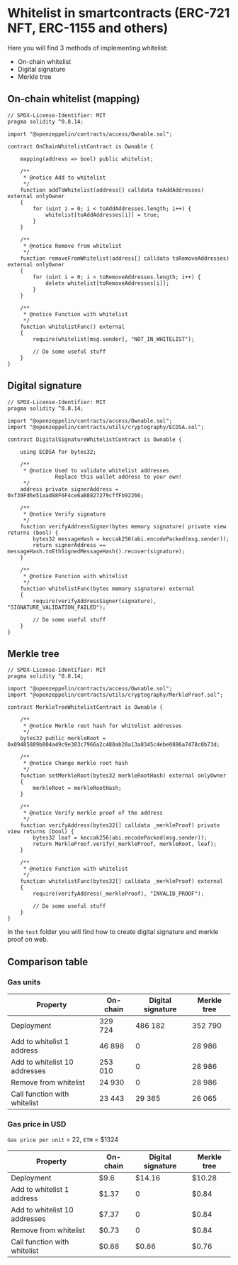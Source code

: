 # Whitelist in smartcontracts (ERC-721 NFT, ERC-1155 and others)

Here you will find 3 methods of implementing whitelist:

- On-chain whitelist
- Digital signature
- Merkle tree

## On-chain whitelist (mapping)

```solidity
// SPDX-License-Identifier: MIT
pragma solidity ^0.8.14;

import "@openzeppelin/contracts/access/Ownable.sol";

contract OnChainWhitelistContract is Ownable {

    mapping(address => bool) public whitelist;

    /**
     * @notice Add to whitelist
     */
    function addToWhitelist(address[] calldata toAddAddresses) external onlyOwner
    {
        for (uint i = 0; i < toAddAddresses.length; i++) {
            whitelist[toAddAddresses[i]] = true;
        }
    }

    /**
     * @notice Remove from whitelist
     */
    function removeFromWhitelist(address[] calldata toRemoveAddresses) external onlyOwner
    {
        for (uint i = 0; i < toRemoveAddresses.length; i++) {
            delete whitelist[toRemoveAddresses[i]];
        }
    }

    /**
     * @notice Function with whitelist
     */
    function whitelistFunc() external
    {
        require(whitelist[msg.sender], "NOT_IN_WHITELIST");

        // Do some useful stuff
    }
}

```

## Digital signature

```solidity
// SPDX-License-Identifier: MIT
pragma solidity ^0.8.14;

import "@openzeppelin/contracts/access/Ownable.sol";
import "@openzeppelin/contracts/utils/cryptography/ECDSA.sol";

contract DigitalSignatureWhitelistContract is Ownable {

    using ECDSA for bytes32;

    /**
     * @notice Used to validate whitelist addresses
               Replace this wallet address to your own!
     */
    address private signerAddress = 0xf39Fd6e51aad88F6F4ce6aB8827279cffFb92266;

    /**
     * @notice Verify signature
     */
    function verifyAddressSigner(bytes memory signature) private view returns (bool) {
        bytes32 messageHash = keccak256(abi.encodePacked(msg.sender));
        return signerAddress == messageHash.toEthSignedMessageHash().recover(signature);
    }

    /**
     * @notice Function with whitelist
     */
    function whitelistFunc(bytes memory signature) external
    {
        require(verifyAddressSigner(signature), "SIGNATURE_VALIDATION_FAILED");

        // Do some useful stuff
    }
}

```

## Merkle tree

```solidity
// SPDX-License-Identifier: MIT
pragma solidity ^0.8.14;

import "@openzeppelin/contracts/access/Ownable.sol";
import "@openzeppelin/contracts/utils/cryptography/MerkleProof.sol";

contract MerkleTreeWhitelistContract is Ownable {

    /**
     * @notice Merkle root hash for whitelist addresses
     */
    bytes32 public merkleRoot = 0x09485889b804a49c9e383c7966a2c480ab28a13a8345c4ebe0886a7478c0b73d;

    /**
     * @notice Change merkle root hash
     */
    function setMerkleRoot(bytes32 merkleRootHash) external onlyOwner
    {
        merkleRoot = merkleRootHash;
    }

    /**
     * @notice Verify merkle proof of the address
     */
    function verifyAddress(bytes32[] calldata _merkleProof) private view returns (bool) {
        bytes32 leaf = keccak256(abi.encodePacked(msg.sender));
        return MerkleProof.verify(_merkleProof, merkleRoot, leaf);
    }

    /**
     * @notice Function with whitelist
     */
    function whitelistFunc(bytes32[] calldata _merkleProof) external
    {
        require(verifyAddress(_merkleProof), "INVALID_PROOF");

        // Do some useful stuff
    }
}

```

In the `test` folder you will find how to create digital signature and merkle proof on web.

## Comparison table

### Gas units

| Property                      | On-chain | Digital signature | Merkle tree |
|-------------------------------|----------|-------------------|-------------|
| Deployment                    | 329 724  | 486 182           | 352 790     |
| Add to whitelist 1 address    | 46 898   | 0                 | 28 986      |
| Add to whitelist 10 addresses | 253 010  | 0                 | 28 986      |
| Remove from whitelist         | 24 930   | 0                 | 28 986      |
| Call function with whitelist  | 23 443   | 29 365            | 26 065      |

### Gas price in USD

`Gas price per unit` = 22, `ETH` = $1324

| Property                      | On-chain | Digital signature | Merkle tree |
|-------------------------------|----------|-------------------|-------------|
| Deployment                    | $9.6     | $14.16            | $10.28      |
| Add to whitelist 1 address    | $1.37    | 0                 | $0.84       |
| Add to whitelist 10 addresses | $7.37    | 0                 | $0.84       |
| Remove from whitelist         | $0.73    | 0                 | $0.84       |
| Call function with whitelist  | $0.68    | $0.86             | $0.76       |